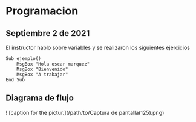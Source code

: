 # Programacion 

## Septiembre 2 de 2021

 El instructor hablo sobre variables y se realizaron los siguientes ejercicios

```
Sub ejemplo()
    MsgBox "Hola oscar marquez"
    MsgBox "Bienvenido"
    MsgBox "A trabajar"
End Sub
```
## Diagrama de flujo
! [caption for the pictur.](/path/to/Captura de pantalla(125).png)
